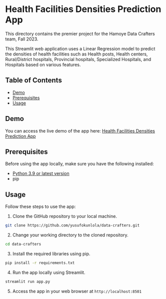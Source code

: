 # Health Facilities Densities Prediction App
This directory contains the premier project for the Hamoye Data Crafters team, Fall 2023.


This Streamlit web application uses a Linear Regression model to predict the densities of health facilities such as Health posts, Health centers, Rural/District hospitals, Provincial hospitals, Specialized Hospitals, and Hospitals based on various features.

## Table of Contents
  - [Demo](#demo)
  - [Prerequisites](#prerequisites)
  - [Usage](#usage)

## Demo

You can access the live demo of the app here: [Health Facilities Densities Prediction App](https://health-facilities.streamlit.app/)

## Prerequisites

Before using the app locally, make sure you have the following installed:

- [Python 3.9 or latest version](https://www.python.org/downloads/)
- pip

## Usage

Follow these steps to use the app:

1. Clone the GitHub repository to your local machine.

```bash
git clone https://github.com/yusufokunlola/data-crafters.git
```

2. Change your working directory to the cloned repository.
   
```bash
cd data-crafters
```

3. Install the required libraries using pip.
```bash
pip install -r requirements.txt
```

4. Run the app locally using Streamlit.
```bash
streamlit run app.py
```

5. Access the app in your web browser at `http://localhost:8501`

